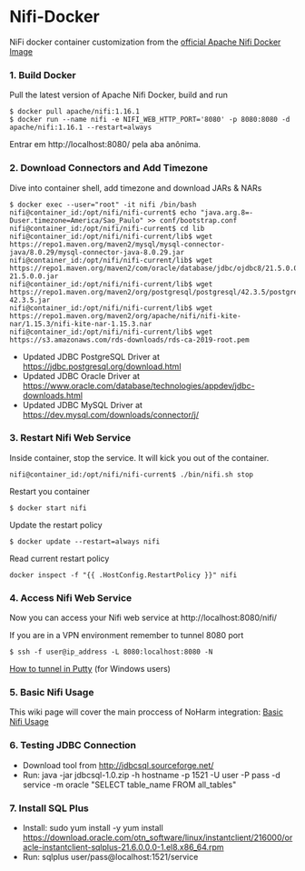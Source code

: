 # Nifi-Docker
NiFi docker container customization from the [official Apache Nifi Docker Image](https://hub.docker.com/r/apache/nifi)

### 1. Build Docker
Pull the latest version of Apache Nifi Docker, build and run

```shell
$ docker pull apache/nifi:1.16.1
$ docker run --name nifi -e NIFI_WEB_HTTP_PORT='8080' -p 8080:8080 -d apache/nifi:1.16.1 --restart=always 
```
Entrar em http://localhost:8080/ pela aba anônima.

### 2. Download Connectors and Add Timezone

Dive into container shell, add timezone and download JARs & NARs
```shell
$ docker exec --user="root" -it nifi /bin/bash
nifi@container_id:/opt/nifi/nifi-current$ echo "java.arg.8=-Duser.timezone=America/Sao_Paulo" >> conf/bootstrap.conf
nifi@container_id:/opt/nifi/nifi-current$ cd lib
nifi@container_id:/opt/nifi/nifi-current/lib$ wget https://repo1.maven.org/maven2/mysql/mysql-connector-java/8.0.29/mysql-connector-java-8.0.29.jar
nifi@container_id:/opt/nifi/nifi-current/lib$ wget https://repo1.maven.org/maven2/com/oracle/database/jdbc/ojdbc8/21.5.0.0/ojdbc8-21.5.0.0.jar
nifi@container_id:/opt/nifi/nifi-current/lib$ wget https://repo1.maven.org/maven2/org/postgresql/postgresql/42.3.5/postgresql-42.3.5.jar
nifi@container_id:/opt/nifi/nifi-current/lib$ wget https://repo1.maven.org/maven2/org/apache/nifi/nifi-kite-nar/1.15.3/nifi-kite-nar-1.15.3.nar
nifi@container_id:/opt/nifi/nifi-current/lib$ wget https://s3.amazonaws.com/rds-downloads/rds-ca-2019-root.pem
```
- Updated JDBC PostgreSQL Driver at https://jdbc.postgresql.org/download.html
- Updated JDBC Oracle Driver at https://www.oracle.com/database/technologies/appdev/jdbc-downloads.html
- Updated JDBC MySQL Driver at https://dev.mysql.com/downloads/connector/j/

### 3. Restart Nifi Web Service

Inside container, stop the service. It will kick you out of the container.

```shell
nifi@container_id:/opt/nifi/nifi-current$ ./bin/nifi.sh stop
```

Restart you container
```shell
$ docker start nifi
```

Update the restart policy
```shell
$ docker update --restart=always nifi
```

Read current restart policy
```shell
docker inspect -f "{{ .HostConfig.RestartPolicy }}" nifi
```

### 4. Access Nifi Web Service

Now you can access your Nifi web service at http://localhost:8080/nifi/

If you are in a VPN environment remember to tunnel 8080 port
```shell
$ ssh -f user@ip_address -L 8080:localhost:8080 -N
```
[How to tunnel in Putty](https://blog.devolutions.net/2017/4/how-to-configure-an-ssh-tunnel-on-putty) (for Windows users)

### 5. Basic Nifi Usage

This wiki page will cover the main proccess of NoHarm integration:
[Basic Nifi Usage](https://github.com/noharm-ai/nifi-docker/wiki/Basic-Nifi-Usage)

### 6. Testing JDBC Connection

- Download tool from http://jdbcsql.sourceforge.net/
- Run:  java -jar jdbcsql-1.0.zip -h hostname -p 1521 -U user -P pass -d service -m oracle "SELECT table_name FROM all_tables"

### 7. Install SQL Plus

- Install: sudo yum install -y yum install https://download.oracle.com/otn_software/linux/instantclient/216000/oracle-instantclient-sqlplus-21.6.0.0.0-1.el8.x86_64.rpm
- Run: sqlplus user/pass@localhost:1521/service

